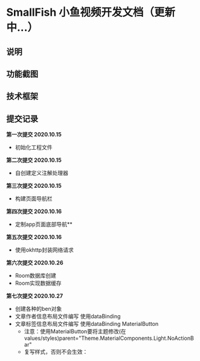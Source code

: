 # SmallFish 小鱼视频开发文档（更新中...）

## 说明

## 功能截图

## 技术框架

## 提交记录
**第一次提交 2020.10.15**
- 初始化工程文件

**第二次提交 2020.10.15**
- 自创建定义注解处理器

**第三次提交 2020.10.15**
- 构建页面导航栏

**第四次提交 2020.10.16**
- 定制app页面底部导航**

**第五次提交 2020.10.16**
- 使用okhttp封装网络请求

**第六次提交 2020.10.26**
- Room数据库创建
- Room实现数据缓存

**第七次提交 2020.10.27**
- 创建各种的ben对象
- 文章作者信息布局文件编写 使用dataBinding
- 文章标签信息布局文件编写 使用dataBinding MaterialButton
  - 注意：使用MaterialButton要将主题修改(在values/styles)parent="Theme.MaterialComponents.Light.NoActionBar"
  - 复写样式，否则不会生效：<!--复写样式--><style name="materialButton" parent="Widget.MaterialComponents.Button">
- 文章评论区域布局编写 使用dataBinding
- 互动区域布局文件编写 使用dataBinding
- 图片动态布局编写，不使用dataBinding,自己写一个类来设置图片大小
- 创建像素工具类PixUtils,dp2px,获取屏幕宽度、获取屏幕高度

**第八次提交 2020.10.27**
- 编写视频类型布局资源文件:layout_player_view.xml
- 视频数据绑定:ListPlayerView.java
  - 视频布局、高斯模糊背景、封面等布局参数

**第九次提交 2020.10.27**
- 首页列表布局:layout_refresh_view.xml
  - 使用SmartRefreshLayout下拉刷新框架
  - 添加错误布局、空布局：com.example.libcommon.EmptyView--->layout_empty_view.xml
  - 提供几个接口给外部设置：设置空图片、提示、按钮事件
- 复写了dao类的equals方法

**第十次提交 2020.10.27**
- 发起网络请求
- 展示首页数据
- 已知bug：评论区域数据不展示、点赞等互动区域不显示
- 页面顶部导航没有消除，消除出现空指针异常

**第十一次提交 2020.10.28**
- 修改了点赞、踩、评论、分享数据的展示及布局样式
- 使用BaseObservable单向绑定刷新UI

